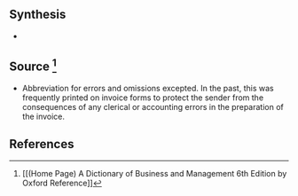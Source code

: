 ## Synthesis
- 
## Source [^1]
- Abbreviation for errors and omissions excepted. In the past, this was frequently printed on invoice forms to protect the sender from the consequences of any clerical or accounting errors in the preparation of the invoice.
## References

[^1]: [[(Home Page) A Dictionary of Business and Management 6th Edition by Oxford Reference]]